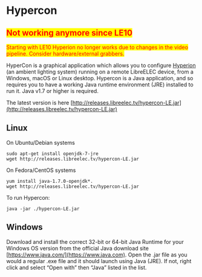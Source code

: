 # Hypercon

## <mark style="color:red;">Not working anymore since LE10</mark>

<mark style="color:red;">Starting with LE10 Hyperion no longer works due to changes in the video pipeline. Consider hardware/external grabbers.</mark>

HyperCon is a graphical application which allows you to configure [Hyperion](https://github.com/LibreELEC/documentation/tree/bb394d22013fdc5f491418b7367a92b73ca7c45a/hyperion.md) (an ambient lighting system) running on a remote LibreELEC device, from a Windows, macOS or Linux desktop. Hypercon is a Java application, and so requires you to have a working Java runtime environment (JRE) installed to run it. Java v1.7 or higher is required.

The latest version is here [http://releases.libreelec.tv/hypercon-LE.jar](http://releases.libreelec.tv/hypercon-LE.jar)

## Linux

On Ubuntu/Debian systems

```
sudo apt-get install openjdk-7-jre
wget http://releases.libreelec.tv/hypercon-LE.jar
```

On Fedora/CentOS systems

```
yum install java-1.7.0-openjdk*.
wget http://releases.libreelec.tv/hypercon-LE.jar
```

To run Hypercon:

```
java -jar ./hypercon-LE.jar
```

## Windows

Download and install the correct 32-bit or 64-bit Java Runtime for your Windows OS version from the official Java download site [https://www.java.com/](https://www.java.com). Open the .jar file as you would a regular .exe file and it should launch using Java (JRE). If not, right click and select “Open with” then “Java” listed in the list.
